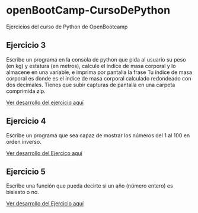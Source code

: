 # openBootCamp-CursoDePython
Ejercicios del curso de Python de OpenBootcamp

## Ejercicio 3
Escribe un programa en la consola de python que pida al usuario su peso (en kg) y estatura (en metros), calcule el índice de masa corporal y lo almacene en una variable, e imprima por pantalla la frase Tu índice de masa corporal es donde es el índice de masa corporal calculado redondeado con dos decimales. Tienes que subir capturas de pantalla en una carpeta comprimida zip.

[Ver desarrollo del ejercicio aquí](https://github.com/juandelossantos/openBootCamp-CursoDePython/blob/a7c287025b74827a16970c1c108b4b0636b467a8/imc.py)


## Ejercicio 4
Escribe un programa que sea capaz de mostrar los números del 1 al 100 en orden inverso.

[Ver desarrollo del Ejercico aquí](https://github.com/juandelossantos/openBootCamp-CursoDePython/blob/e4ba485a2500ca6df7acb6e4b0521914207925f7/de100a1.py)

## Ejercicio 5
Escribe una función que pueda decirte si un año (número entero) es bisiesto o no.

[Ver desarrollo del Ejercicio aquí](https://github.com/juandelossantos/openBootCamp-CursoDePython/blob/afd9ec2afa653507a7d702adb927853028c34f4b/bisiesto.py)